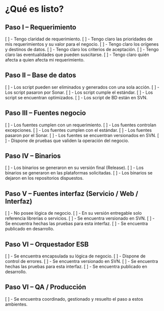 # ¿Qué es listo?

## Paso I – Requerimiento

[ ] - Tengo claridad de requerimiento.
[ ] - Tengo claro las prioridades de mis requerimientos y su valor para el negocio.
[ ] - Tengo claro los orígenes y destinos de datos.
[ ] - Tengo claro los criterios de aceptación.
[ ] - Tengo claro las eventualidades que pueden suscitarse.
[ ] - Tengo claro quién afecta a quien afecta mi requerimiento.

## Paso II – Base de datos

[ ] - Los script pueden ser eliminados y generados con una sola acción.
[ ] - Los script pasaron por Sonar.
[ ] - Los script cumple el estándar.
[ ] - Los script se encuentran optimizados. 
[ ] - Los script de BD están en SVN.

## Paso III – Fuentes negocio

[ ] - Los fuentes cumplen con un requerimiento.
[ ] - Los fuentes controlan excepciones.
[ ] - Los fuentes cumplen con el estándar.
[ ] - Los fuentes pasaron por el Sonar.
[ ] - Los fuentes se encuentran versionados en SVN.
[ ] - Dispone de pruebas que validen la operación del negocio.

## Paso IV – Binarios
[ ] - Los binarios se generaron en su versión final (Release).
[ ] - Los binarios se generaron en las plataformas solicitadas.
[ ] - Los binarios se dejaron en los repositorios dispuestos.

## Paso V – Fuentes interfaz (Servicio / Web / Interfaz)

[ ] - No posee lógica de negocio.
[ ] - En su versión entregable solo referencia librerías o servicios.
[ ] - Se encuentra versionado en SVN.
[ ] - Se encuentra hechas las pruebas para esta interfaz.
[ ] - Se encuentra publicado en desarrollo.

## Paso VI – Orquestador ESB

[ ] - Se encuentra encapsulada su lógica de negocio.
[ ] - Dispone de control de errores.
[ ] - Se encuentra versionado en SVN.
[ ] - Se encuentra hechas las pruebas para esta interfaz.
[ ] - Se encuentra publicado en desarrollo.

## Paso VI – QA / Producción

[ ] - Se encuentra coordinado, gestionado y resuelto el paso a estos ambientes.
